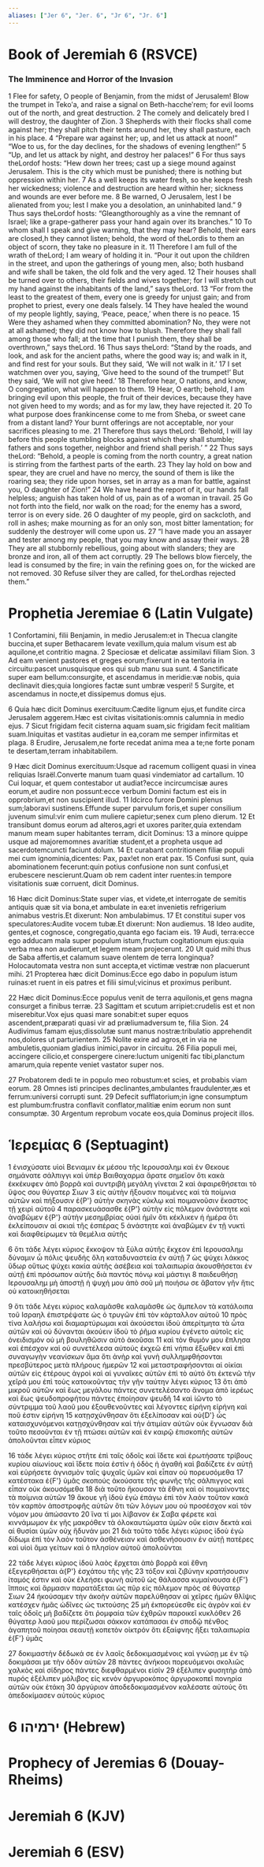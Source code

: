 ```yaml
---
aliases: ["Jer 6", "Jer. 6", "Jr 6", "Jr. 6"]
---
```



# Book of Jeremiah 6 (RSVCE)

### The Imminence and Horror of the Invasion
1 Flee for safety, O people of Benjamin, from the midst of Jerusalem! Blow the trumpet in Tekoʹa, and raise a signal on Beth-haccheʹrem; for evil looms out of the north, and great destruction.
2 The comely and delicately bred I will destroy, the daughter of Zion.
3 Shepherds with their flocks shall come against her; they shall pitch their tents around her, they shall pasture, each in his place.
4 “Prepare war against her; up, and let us attack at noon!” “Woe to us, for the day declines, for the shadows of evening lengthen!”
5 “Up, and let us attack by night, and destroy her palaces!”
6 For thus says theLordof hosts: “Hew down her trees; cast up a siege mound against Jerusalem. This is the city which must be punished; there is nothing but oppression within her.
7 As a well keeps its water fresh, so she keeps fresh her wickedness; violence and destruction are heard within her; sickness and wounds are ever before me.
8 Be warned, O Jerusalem, lest I be alienated from you; lest I make you a desolation, an uninhabited land.”
9 Thus says theLordof hosts: “Gleangthoroughly as a vine the remnant of Israel; like a grape-gatherer pass your hand again over its branches.”
10 To whom shall I speak and give warning, that they may hear? Behold, their ears are closed,h they cannot listen; behold, the word of theLordis to them an object of scorn, they take no pleasure in it.
11 Therefore I am full of the wrath of theLord; I am weary of holding it in. “Pour it out upon the children in the street, and upon the gatherings of young men, also; both husband and wife shall be taken, the old folk and the very aged.
12 Their houses shall be turned over to others, their fields and wives together; for I will stretch out my hand against the inhabitants of the land,” says theLord.
13 “For from the least to the greatest of them, every one is greedy for unjust gain; and from prophet to priest, every one deals falsely.
14 They have healed the wound of my people lightly, saying, ‘Peace, peace,’ when there is no peace.
15 Were they ashamed when they committed abomination? No, they were not at all ashamed; they did not know how to blush. Therefore they shall fall among those who fall; at the time that I punish them, they shall be overthrown,” says theLord.
16 Thus says theLord: “Stand by the roads, and look, and ask for the ancient paths, where the good way is; and walk in it, and find rest for your souls. But they said, ‘We will not walk in it.’
17 I set watchmen over you, saying, ‘Give heed to the sound of the trumpet!’ But they said, ‘We will not give heed.’
18 Therefore hear, O nations, and know, O congregation, what will happen to them.
19 Hear, O earth; behold, I am bringing evil upon this people, the fruit of their devices, because they have not given heed to my words; and as for my law, they have rejected it.
20 To what purpose does frankincense come to me from Sheba, or sweet cane from a distant land? Your burnt offerings are not acceptable, nor your sacrifices pleasing to me.
21 Therefore thus says theLord: ‘Behold, I will lay before this people stumbling blocks against which they shall stumble; fathers and sons together, neighbor and friend shall perish.’ ”
22 Thus says theLord: “Behold, a people is coming from the north country, a great nation is stirring from the farthest parts of the earth.
23 They lay hold on bow and spear, they are cruel and have no mercy, the sound of them is like the roaring sea; they ride upon horses, set in array as a man for battle, against you, O daughter of Zion!”
24 We have heard the report of it, our hands fall helpless; anguish has taken hold of us, pain as of a woman in travail.
25 Go not forth into the field, nor walk on the road; for the enemy has a sword, terror is on every side.
26 O daughter of my people, gird on sackcloth, and roll in ashes; make mourning as for an only son, most bitter lamentation; for suddenly the destroyer will come upon us.
27 “I have made you an assayer and tester among my people, that you may know and assay their ways.
28 They are all stubbornly rebellious, going about with slanders; they are bronze and iron, all of them act corruptly.
29 The bellows blow fiercely, the lead is consumed by the fire; in vain the refining goes on, for the wicked are not removed.
30 Refuse silver they are called, for theLordhas rejected them.”


# Prophetia Jeremiae 6 (Latin Vulgate)

1 Confortamini, filii Benjamin, in medio Jerusalem:et in Thecua clangite buccina,et super Bethacarem levate vexillum,quia malum visum est ab aquilone,et contritio magna.
2 Speciosæ et delicatæ assimilavi filiam Sion.
3 Ad eam venient pastores et greges eorum;fixerunt in ea tentoria in circuitu:pascet unusquisque eos qui sub manu sua sunt.
4 Sanctificate super eam bellum:consurgite, et ascendamus in meridie:væ nobis, quia declinavit dies;quia longiores factæ sunt umbræ vesperi!
5 Surgite, et ascendamus in nocte,et dissipemus domus ejus.

6 Quia hæc dicit Dominus exercituum:Cædite lignum ejus,et fundite circa Jerusalem aggerem.Hæc est civitas visitationis:omnis calumnia in medio ejus.
7 Sicut frigidam fecit cisterna aquam suam,sic frigidam fecit malitiam suam.Iniquitas et vastitas audietur in ea,coram me semper infirmitas et plaga.
8 Erudire, Jerusalem,ne forte recedat anima mea a te;ne forte ponam te desertam,terram inhabitabilem.

9 Hæc dicit Dominus exercituum:Usque ad racemum colligent quasi in vinea reliquias Israël.Converte manum tuam quasi vindemiator ad cartallum.
10 Cui loquar, et quem contestabor ut audiat?ecce incircumcisæ aures eorum,et audire non possunt:ecce verbum Domini factum est eis in opprobrium,et non suscipient illud.
11 Idcirco furore Domini plenus sum;laboravi sustinens.Effunde super parvulum foris,et super consilium juvenum simul:vir enim cum muliere capietur;senex cum pleno dierum.
12 Et transibunt domus eorum ad alteros,agri et uxores pariter,quia extendam manum meam super habitantes terram, dicit Dominus:
13 a minore quippe usque ad majoremomnes avaritiæ student,et a propheta usque ad sacerdotemcuncti faciunt dolum.
14 Et curabant contritionem filiæ populi mei cum ignominia,dicentes: Pax, pax!et non erat pax.
15 Confusi sunt, quia abominationem fecerunt:quin potius confusione non sunt confusi,et erubescere nescierunt.Quam ob rem cadent inter ruentes:in tempore visitationis suæ corruent, dicit Dominus.

16 Hæc dicit Dominus:State super vias, et videte,et interrogate de semitis antiquis quæ sit via bona,et ambulate in ea:et invenietis refrigerium animabus vestris.Et dixerunt: Non ambulabimus.
17 Et constitui super vos speculatores:Audite vocem tubæ.Et dixerunt: Non audiemus.
18 Ideo audite, gentes,et cognosce, congregatio,quanta ego faciam eis.
19 Audi, terra:ecce ego adducam mala super populum istum,fructum cogitationum ejus:quia verba mea non audierunt,et legem meam projecerunt.
20 Ut quid mihi thus de Saba affertis,et calamum suave olentem de terra longinqua?Holocautomata vestra non sunt accepta,et victimæ vestræ non placuerunt mihi.
21 Propterea hæc dicit Dominus:Ecce ego dabo in populum istum ruinas:et ruent in eis patres et filii simul;vicinus et proximus peribunt.

22 Hæc dicit Dominus:Ecce populus venit de terra aquilonis,et gens magna consurget a finibus terræ.
23 Sagittam et scutum arripiet:crudelis est et non miserebitur.Vox ejus quasi mare sonabit:et super equos ascendent,præparati quasi vir ad præliumadversum te, filia Sion.
24 Audivimus famam ejus;dissolutæ sunt manus nostræ:tribulatio apprehendit nos,dolores ut parturientem.
25 Nolite exire ad agros,et in via ne ambuletis,quoniam gladius inimici,pavor in circuitu.
26 Filia populi mei, accingere cilicio,et conspergere cinere:luctum unigeniti fac tibi,planctum amarum,quia repente veniet vastator super nos.

27 Probatorem dedi te in populo meo robustum:et scies, et probabis viam eorum.
28 Omnes isti principes declinantes,ambulantes fraudulenter,æs et ferrum:universi corrupti sunt.
29 Defecit sufflatorium;in igne consumptum est plumbum:frustra conflavit conflator,malitiæ enim eorum non sunt consumptæ.
30 Argentum reprobum vocate eos,quia Dominus projecit illos.


# Ἱερεμίας 6 (Septuagint)

1 ἐνισχύσατε υἱοὶ Βενιαμιν ἐκ μέσου τῆς Ιερουσαλημ καὶ ἐν Θεκουε σημάνατε σάλπιγγι καὶ ὑπὲρ Βαιθαχαρμα ἄρατε σημεῖον ὅτι κακὰ ἐκκέκυφεν ἀπὸ βορρᾶ καὶ συντριβὴ μεγάλη γίνεται
2 καὶ ἀφαιρεθήσεται τὸ ὕψος σου θύγατερ Σιων
3 εἰς αὐτὴν ἥξουσιν ποιμένες καὶ τὰ ποίμνια αὐτῶν καὶ πήξουσιν ἐ{P'} αὐτὴν σκηνὰς κύκλῳ καὶ ποιμανοῦσιν ἕκαστος τῇ χειρὶ αὐτοῦ
4 παρασκευάσασθε ἐ{P'} αὐτὴν εἰς πόλεμον ἀνάστητε καὶ ἀναβῶμεν ἐ{P'} αὐτὴν μεσημβρίας οὐαὶ ἡμῖν ὅτι κέκλικεν ἡ ἡμέρα ὅτι ἐκλείπουσιν αἱ σκιαὶ τῆς ἑσπέρας
5 ἀνάστητε καὶ ἀναβῶμεν ἐν τῇ νυκτὶ καὶ διαφθείρωμεν τὰ θεμέλια αὐτῆς

6 ὅτι τάδε λέγει κύριος ἔκκοψον τὰ ξύλα αὐτῆς ἔκχεον ἐπὶ Ιερουσαλημ δύναμιν ὦ πόλις ψευδής ὅλη καταδυναστεία ἐν αὐτῇ
7 ὡς ψύχει λάκκος ὕδωρ οὕτως ψύχει κακία αὐτῆς ἀσέβεια καὶ ταλαιπωρία ἀκουσθήσεται ἐν αὐτῇ ἐπὶ πρόσωπον αὐτῆς διὰ παντός πόνῳ καὶ μάστιγι
8 παιδευθήσῃ Ιερουσαλημ μὴ ἀποστῇ ἡ ψυχή μου ἀπὸ σοῦ μὴ ποιήσω σε ἄβατον γῆν ἥτις οὐ κατοικηθήσεται

9 ὅτι τάδε λέγει κύριος καλαμᾶσθε καλαμᾶσθε ὡς ἄμπελον τὰ κατάλοιπα τοῦ Ισραηλ ἐπιστρέψατε ὡς ὁ τρυγῶν ἐπὶ τὸν κάρταλλον αὐτοῦ
10 πρὸς τίνα λαλήσω καὶ διαμαρτύρωμαι καὶ ἀκούσεται ἰδοὺ ἀπερίτμητα τὰ ὦτα αὐτῶν καὶ οὐ δύνανται ἀκούειν ἰδοὺ τὸ ῥῆμα κυρίου ἐγένετο αὐτοῖς εἰς ὀνειδισμόν οὐ μὴ βουληθῶσιν αὐτὸ ἀκοῦσαι
11 καὶ τὸν θυμόν μου ἔπλησα καὶ ἐπέσχον καὶ οὐ συνετέλεσα αὐτούς ἐκχεῶ ἐπὶ νήπια ἔξωθεν καὶ ἐπὶ συναγωγὴν νεανίσκων ἅμα ὅτι ἀνὴρ καὶ γυνὴ συλλημφθήσονται πρεσβύτερος μετὰ πλήρους ἡμερῶν
12 καὶ μεταστραφήσονται αἱ οἰκίαι αὐτῶν εἰς ἑτέρους ἀγροὶ καὶ αἱ γυναῖκες αὐτῶν ἐπὶ τὸ αὐτό ὅτι ἐκτενῶ τὴν χεῖρά μου ἐπὶ τοὺς κατοικοῦντας τὴν γῆν ταύτην λέγει κύριος
13 ὅτι ἀπὸ μικροῦ αὐτῶν καὶ ἕως μεγάλου πάντες συνετελέσαντο ἄνομα ἀπὸ ἱερέως καὶ ἕως ψευδοπροφήτου πάντες ἐποίησαν ψευδῆ
14 καὶ ἰῶντο τὸ σύντριμμα τοῦ λαοῦ μου ἐξουθενοῦντες καὶ λέγοντες εἰρήνη εἰρήνη καὶ ποῦ ἐστιν εἰρήνη
15 κατῃσχύνθησαν ὅτι ἐξελίποσαν καὶ οὐ{D'} ὧς καταισχυνόμενοι κατῃσχύνθησαν καὶ τὴν ἀτιμίαν αὐτῶν οὐκ ἔγνωσαν διὰ τοῦτο πεσοῦνται ἐν τῇ πτώσει αὐτῶν καὶ ἐν καιρῷ ἐπισκοπῆς αὐτῶν ἀπολοῦνται εἶπεν κύριος

16 τάδε λέγει κύριος στῆτε ἐπὶ ταῖς ὁδοῖς καὶ ἴδετε καὶ ἐρωτήσατε τρίβους κυρίου αἰωνίους καὶ ἴδετε ποία ἐστὶν ἡ ὁδὸς ἡ ἀγαθή καὶ βαδίζετε ἐν αὐτῇ καὶ εὑρήσετε ἁγνισμὸν ταῖς ψυχαῖς ὑμῶν καὶ εἶπαν οὐ πορευσόμεθα
17 κατέστακα ἐ{F'} ὑμᾶς σκοπούς ἀκούσατε τῆς φωνῆς τῆς σάλπιγγος καὶ εἶπαν οὐκ ἀκουσόμεθα
18 διὰ τοῦτο ἤκουσαν τὰ ἔθνη καὶ οἱ ποιμαίνοντες τὰ ποίμνια αὐτῶν
19 ἄκουε γῆ ἰδοὺ ἐγὼ ἐπάγω ἐπὶ τὸν λαὸν τοῦτον κακά τὸν καρπὸν ἀποστροφῆς αὐτῶν ὅτι τῶν λόγων μου οὐ προσέσχον καὶ τὸν νόμον μου ἀπώσαντο
20 ἵνα τί μοι λίβανον ἐκ Σαβα φέρετε καὶ κιννάμωμον ἐκ γῆς μακρόθεν τὰ ὁλοκαυτώματα ὑμῶν οὔκ εἰσιν δεκτά καὶ αἱ θυσίαι ὑμῶν οὐχ ἥδυνάν μοι
21 διὰ τοῦτο τάδε λέγει κύριος ἰδοὺ ἐγὼ δίδωμι ἐπὶ τὸν λαὸν τοῦτον ἀσθένειαν καὶ ἀσθενήσουσιν ἐν αὐτῇ πατέρες καὶ υἱοὶ ἅμα γείτων καὶ ὁ πλησίον αὐτοῦ ἀπολοῦνται

22 τάδε λέγει κύριος ἰδοὺ λαὸς ἔρχεται ἀπὸ βορρᾶ καὶ ἔθνη ἐξεγερθήσεται ἀ{P'} ἐσχάτου τῆς γῆς
23 τόξον καὶ ζιβύνην κρατήσουσιν ἰταμός ἐστιν καὶ οὐκ ἐλεήσει φωνὴ αὐτοῦ ὡς θάλασσα κυμαίνουσα ἐ{F'} ἵπποις καὶ ἅρμασιν παρατάξεται ὡς πῦρ εἰς πόλεμον πρὸς σέ θύγατερ Σιων
24 ἠκούσαμεν τὴν ἀκοὴν αὐτῶν παρελύθησαν αἱ χεῖρες ἡμῶν θλῖψις κατέσχεν ἡμᾶς ὠδῖνες ὡς τικτούσης
25 μὴ ἐκπορεύεσθε εἰς ἀγρὸν καὶ ἐν ταῖς ὁδοῖς μὴ βαδίζετε ὅτι ῥομφαία τῶν ἐχθρῶν παροικεῖ κυκλόθεν
26 θύγατερ λαοῦ μου περίζωσαι σάκκον κατάπασαι ἐν σποδῷ πένθος ἀγαπητοῦ ποίησαι σεαυτῇ κοπετὸν οἰκτρόν ὅτι ἐξαίφνης ἥξει ταλαιπωρία ἐ{F'} ὑμᾶς

27 δοκιμαστὴν δέδωκά σε ἐν λαοῖς δεδοκιμασμένοις καὶ γνώσῃ με ἐν τῷ δοκιμάσαι με τὴν ὁδὸν αὐτῶν
28 πάντες ἀνήκοοι πορευόμενοι σκολιῶς χαλκὸς καὶ σίδηρος πάντες διεφθαρμένοι εἰσίν
29 ἐξέλιπεν φυσητὴρ ἀπὸ πυρός ἐξέλιπεν μόλιβος εἰς κενὸν ἀργυροκόπος ἀργυροκοπεῖ πονηρία αὐτῶν οὐκ ἐτάκη
30 ἀργύριον ἀποδεδοκιμασμένον καλέσατε αὐτούς ὅτι ἀπεδοκίμασεν αὐτοὺς κύριος


# 6 ירמיהו (Hebrew)


# Prophecy of Jeremias 6 (Douay-Rheims)


# Jeremiah 6 (KJV)


# Jeremiah 6 (ESV)

